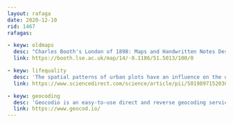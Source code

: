 ```yaml
---
layout: rafaga
date: 2020-12-10
rid: 1467
rafagas:

- keyw: oldmaps
  desc: "Charles Booth's London of 1898: Maps and Handwritten Notes Describing Life in the Big City at the turn of the 19th century"
  link: https://booth.lse.ac.uk/map/14/-0.1186/51.5013/100/0

- keyw: lifequality
  desc: 'The spatial patterns of urban plots have an influence on the quality of life of the inhabitants of the territory'
  link: https://www.sciencedirect.com/science/article/pii/S0198971520302829

- keyw: geocoding
  desc: 'Geocodio is an easy-to-use direct and reverse geocoding service for US and Canadian addresses'
  link: https://www.geocod.io/
---
```

